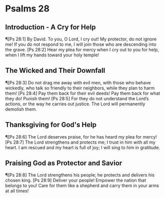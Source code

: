 # Psalms 28

## Introduction - A Cry for Help
¶[Ps 28:1] By David. To you, O Lord, I cry out! My protector, do not ignore me! If you do not respond to me, I will join those who are descending into the grave.
[Ps 28:2] Hear my plea for mercy when I cry out to you for help, when I lift my hands toward your holy temple!

## The Wicked and Their Downfall
¶[Ps 28:3] Do not drag me away with evil men, with those who behave wickedly, who talk so friendly to their neighbors, while they plan to harm them!
[Ps 28:4] Pay them back for their evil deeds! Pay them back for what they do! Punish them!
[Ps 28:5] For they do not understand the Lord’s actions, or the way he carries out justice. The Lord will permanently demolish them.

## Thanksgiving for God's Help
¶[Ps 28:6] The Lord deserves praise, for he has heard my plea for mercy!
[Ps 28:7] The Lord strengthens and protects me; I trust in him with all my heart. I am rescued and my heart is full of joy; I will sing to him in gratitude.

## Praising God as Protector and Savior
¶[Ps 28:8] The Lord strengthens his people; he protects and delivers his chosen king.
[Ps 28:9] Deliver your people! Empower the nation that belongs to you! Care for them like a shepherd and carry them in your arms at all times!

